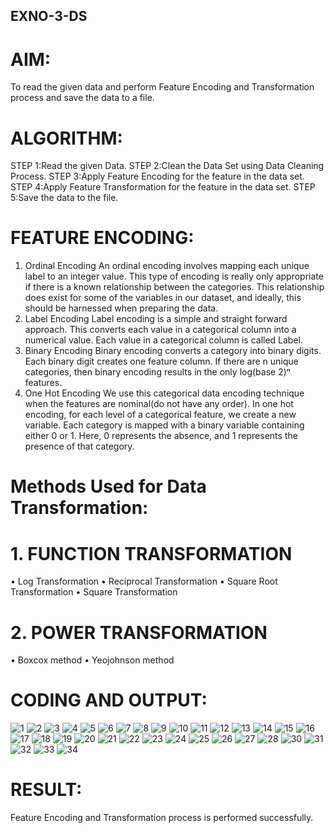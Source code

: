 ## EXNO-3-DS

# AIM:
To read the given data and perform Feature Encoding and Transformation process and save the data to a file.

# ALGORITHM:
STEP 1:Read the given Data.
STEP 2:Clean the Data Set using Data Cleaning Process.
STEP 3:Apply Feature Encoding for the feature in the data set.
STEP 4:Apply Feature Transformation for the feature in the data set.
STEP 5:Save the data to the file.

# FEATURE ENCODING:
1. Ordinal Encoding
An ordinal encoding involves mapping each unique label to an integer value. This type of encoding is really only appropriate if there is a known relationship between the categories. This relationship does exist for some of the variables in our dataset, and ideally, this should be harnessed when preparing the data.
2. Label Encoding
Label encoding is a simple and straight forward approach. This converts each value in a categorical column into a numerical value. Each value in a categorical column is called Label.
3. Binary Encoding
Binary encoding converts a category into binary digits. Each binary digit creates one feature column. If there are n unique categories, then binary encoding results in the only log(base 2)ⁿ features.
4. One Hot Encoding
We use this categorical data encoding technique when the features are nominal(do not have any order). In one hot encoding, for each level of a categorical feature, we create a new variable. Each category is mapped with a binary variable containing either 0 or 1. Here, 0 represents the absence, and 1 represents the presence of that category.

# Methods Used for Data Transformation:
  # 1. FUNCTION TRANSFORMATION
• Log Transformation
• Reciprocal Transformation
• Square Root Transformation
• Square Transformation
  # 2. POWER TRANSFORMATION
• Boxcox method
• Yeojohnson method

# CODING AND OUTPUT:
     
![1](https://github.com/user-attachments/assets/0ab8bd1a-a72b-4f81-b237-2298aa1d685b)
![2](https://github.com/user-attachments/assets/5b2a4df9-13c3-47cf-a8fb-af4d44693465)
![3](https://github.com/user-attachments/assets/0a2ac64e-eb13-4b37-afc5-9b40b8ff3033)
![4](https://github.com/user-attachments/assets/aa627ffe-bcb2-4580-b627-069f632319f3)
![5](https://github.com/user-attachments/assets/5cc730f3-d8aa-4907-90bd-d2b9bf67cf25)
![6](https://github.com/user-attachments/assets/0e983236-5164-4436-8c1c-fecc10557c71)
![7](https://github.com/user-attachments/assets/ab97c1e7-046a-4745-8779-3801da5cd45c)
![8](https://github.com/user-attachments/assets/1f648b2a-f735-435a-9c8a-a883598354b9)
![9](https://github.com/user-attachments/assets/6f7177e7-46c8-4ce3-8c93-54b6ed7eb679)
![10](https://github.com/user-attachments/assets/ddc6519f-59ec-4980-9f9d-2a46a6b38156)
![11](https://github.com/user-attachments/assets/57f6759a-8f83-41ed-8fab-9805f050f79a)
![12](https://github.com/user-attachments/assets/391b05c7-9dfa-42bc-b4c3-0895ad9a5933)
![13](https://github.com/user-attachments/assets/dfc48482-51d9-416d-a51c-121bda68d194)
![14](https://github.com/user-attachments/assets/5b743374-3a7f-42ce-88ce-f0e08511b336)
![15](https://github.com/user-attachments/assets/f3480080-c4c9-4b61-9e41-5f4cef7f4bc2)
![16](https://github.com/user-attachments/assets/f770f558-b397-45ae-a3af-13a7e28662e6)
![17](https://github.com/user-attachments/assets/1f5b8636-a724-40eb-b7c5-a1a2fd255f95)
![18](https://github.com/user-attachments/assets/6cb555d6-ac4f-4733-a43c-4dcd446b6c5b)
![19](https://github.com/user-attachments/assets/5fd3ec59-b3d3-4e1b-8a2e-1219214d5c45)
![20](https://github.com/user-attachments/assets/dcd32008-1e22-4c4a-94f4-b1907ac3464a)
![21](https://github.com/user-attachments/assets/08db9222-6f6b-4062-83da-e08ef283a59a)
![22](https://github.com/user-attachments/assets/89707a5a-0087-4859-85fa-eeed1ecd710d)
![23](https://github.com/user-attachments/assets/9d0fd0a7-8a41-46bf-aac5-4aff47d12a06)
![24](https://github.com/user-attachments/assets/f0288d1f-da9a-4fee-ae13-bc3fae0166f4)
![25](https://github.com/user-attachments/assets/ec4e52d2-751b-4985-9657-d5b34652e558)
![26](https://github.com/user-attachments/assets/7a7de44d-4515-46f6-be27-bd954074cd98)
![27](https://github.com/user-attachments/assets/2a39f388-1765-45db-9f51-0a8be8f51195)
![28](https://github.com/user-attachments/assets/d9c14f84-e00c-459d-b0d9-c9bdc3f59ada)
![30](https://github.com/user-attachments/assets/6edd15f7-7562-49e9-830d-3b831ab480f3)
![31](https://github.com/user-attachments/assets/9473b2c2-3f24-4a4c-be50-ff4d655c6d90)
![32](https://github.com/user-attachments/assets/87a16917-ae4d-472f-ae06-76ff010ccccb)
![33](https://github.com/user-attachments/assets/c44d9c1d-0d0a-4ed5-90aa-a78f5ab79626)
![34](https://github.com/user-attachments/assets/4ef4a0c1-19b3-4702-8473-269c023a7b16)


# RESULT:
 Feature Encoding and Transformation process is performed successfully.
      
       
